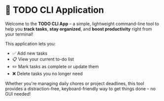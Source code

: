 <h1>📝 TODO CLI Application</h1>

<p>Welcome to the <strong>TODO CLI App</strong> – a simple, lightweight command-line tool to help you <strong>track tasks</strong>, <strong>stay organized</strong>, and <strong>boost productivity</strong> right from your terminal!</p>

<p>This application lets you:</p>
<ul>
  <li>✅ Add new tasks</li>
  <li>📋 View your current to-do list</li>
  <li>✏️ Mark tasks as complete or update them</li>
  <li>❌ Delete tasks you no longer need</li>
</ul>

<p>Whether you're managing daily chores or project deadlines, this tool provides a distraction-free, keyboard-friendly way to get things done – no GUI needed!</p>
